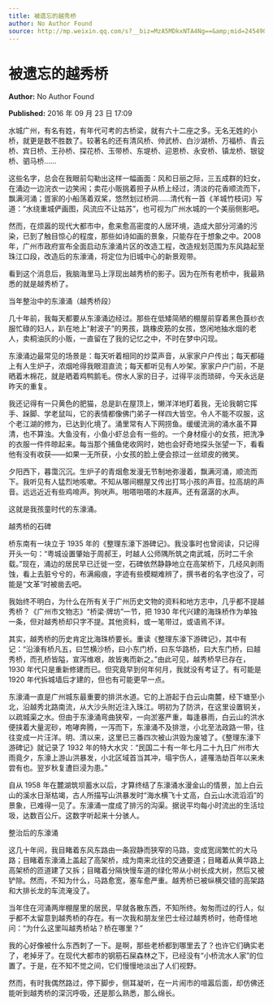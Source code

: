 ```yaml
---
title: 被遗忘的越秀桥
author: No Author Found
source: http://mp.weixin.qq.com/s?__biz=MzA5MDkxNTA4Ng==&amp;mid=2454904188&amp;idx=1&amp;sn=2c100fa0179bfa5f87c89e1decbf08ca&amp;chksm=87a2151db0d59c0baf8b63dfdbce327543665d205bc48ebb673a8ffab1595084ad14ffab8fab#rd
---
```


# 被遗忘的越秀桥

**Author:** No Author Found

**Published:** 2016 年 09 月 23 日 17:09

水城广州，有名有姓，有年代可考的古桥梁，就有六十二座之多。无名无姓的小桥，就更是数不胜数了。较著名的还有清风桥、帅武桥、白沙湖桥、万福桥、青云桥、宾日桥、王孙桥、探花桥、玉带桥、东堤桥、迎恩桥、永安桥、镇龙桥、银锭桥、驷马桥……

这些名字，总会在我眼前勾勒出这样一幅画面：风和日丽之际，三五成群的妇女，在涌边一边浣衣一边笑闹；卖花小贩挑着担子从桥上经过，清淡的花香顺流而下，飘满河涌；疍家的小船荡着双桨，悠然划过桥洞……清代有一首《羊城竹枝词》写道：“水绕重城俨画图，风流应不让姑苏”，也可视为广州水城的一个美丽侧影吧。

然而，在烦嚣的现代大都市中，愈来愈高密度的人居环境，造成大部分河涌的污染，已到了触目惊心的程度，那些如诗如画的景象，只能存在于想象之中。2008 年，广州市政府宣布全面启动东濠涌片区的改造工程，改造规划范围为东风路起至珠江口段，改造后的东濠涌，将定位为旧城中心的新景观带。

看到这个消息后，我脑海里马上浮现出越秀桥的影子。因为在所有老桥中，我最熟悉的就是越秀桥了。

当年整治中的东濠涌（越秀桥段）

几十年前，我每天都要从东濠涌边经过。那些在低矮简陋的棚屋前穿着黑色莨纱衣服忙碌的妇人，趴在地上“射波子”的男孩，跳橡皮筋的女孩，悠闲地抽水烟的老人，卖桐油灰的小贩，一直留在了我的记忆之中，不时在梦中闪现。

东濠涌边最常见的场景是：每天听着相同的炒菜声音，从家家户户传出；每天都碰上有人生炉子，浓烟呛得我眼泪直流；每天都听见有人吵架。家家户户门前，不是晒着木棉花，就是晒着鸡鸭鹅毛。傍水人家的日子，过得平淡而琐碎，今天永远是昨天的重复。

我还记得有一只黄色的肥猫，总是趴在屋顶上，懒洋洋地盯着我，无论我朝它挥手、跺脚、学老鼠叫，它的表情都像佛门弟子一样四大皆空。令人不能不叹服，这个老江湖的修为，已达到化境了。涌里常有人下网捞鱼。缓缓流淌的涌水虽不算清，也不算浊。大鱼没有，小鱼小虾总会有一些的。一个身材瘦小的女孩，把洗净的衣服一件件晾起来。每当那个捕鱼佬收网时，她也会好奇地探头张望一下，看看他有没有收获——如果一无所获，小女孩的脸上便会掠过一丝顽皮的微笑。

夕阳西下，暮霭沉沉。生炉子的青烟愈发漫无节制地弥漫着，飘满河涌，顺流而下。我听见有人猛烈地咳嗽。不知从哪间棚屋又传出打骂小孩的声音。拉高胡的声音。远远近近有些鸡啼声。狗吠声。啪嗒啪嗒的木屐声。还有潺潺的水声。

这就是我孩童时代的东濠涌。

越秀桥的石碑

桥东南有一块立于 1935 年的《整理东濠下游碑记》。我没事时也曾阅读，只记得开头一句：“粤城设置肇始于周郝王，时越人公师隅所筑之南武城，历时二千余载。”现在，涌边的居民早已迁徙一空，石碑依然静静地立在高架桥下，几经风剥雨蚀，看上去脏兮兮的，布满瘢痕，字迹有些模糊难辨了，撰书者的名字也没了，可能是“文革”时被凿去吧。

我始终不明白，为什么在所有关于广州历史文物的资料和地方志中，几乎都不提越秀桥？《广州市文物志》“桥梁·牌坊”一节，把 1930 年代兴建的海珠桥作为单独一条，但对越秀桥却只字不提。其他资料，或一笔带过，或语焉不详。

其实，越秀桥的历史肯定比海珠桥要长。重读《整理东濠下游碑记》，其中有记：“沿濠有桥凡五，曰竺横沙桥，曰小东门桥，曰东华路桥，曰大东门桥，曰越秀桥，而孔桥皆隘，宣泻维艰，故皆夷而新之。”由此可见，越秀桥早已存在，1930 年代只是重新修建而已。但究竟早到何年何月，我就没有考证了。有可能是 1920 年代拆城墙后才建的，但也有可能更早一点。

东濠涌一直是广州城东最重要的排洪水道。它的上游起于白云山南麓，经下塘至小北，沿越秀北路南流，从大沙头附近注入珠江。明初为了防洪，在这里设置铜关，以疏城渠之水。但由于东濠涌弯曲狭窄，一向淤塞严重，每逢暴雨，白云山的洪水便挟着大量泥砂，咆哮奔腾，一泻而下，东濠涌不及排泄，小北至法政路一带，往往变成一片汪洋。明、清以来，这里已三番四次被山洪毁为废墟了。《整理东濠下游碑记》就记录了 1932 年的特大水灾：“民国二十有一年七月二十九日广州市大雨竟夕，东濠上游山洪暴发，小北区域首当其冲，塌宇伤人，遽罹浩劫百年以来未尝有也。翌岁秋复遭巨浸为患。”

自从 1958 年在麓湖筑坝蓄水以后，才算终结了东濠涌水漫金山的情景，加上白云山的溪水日渐枯竭，古人所描写山洪暴发时“海水横飞十丈高，白云山水流滔滔”的景象，已难得一见了。东濠涌一度成了排污的沟渠。据说平均每小时流出的生活垃圾，达数百公斤。这数字听起来十分骇人。

整治后的东濠涌

这几十年间，我目睹着东风东路由一条寂静而狭窄的马路，变成宽阔繁忙的大马路；目睹着东濠涌上盖起了高架桥，成为南来北往的交通要道；目睹着从黄华路上高架桥的匝道建了又拆；目睹着分隔快慢车道的绿化带从小树长成大树，然后又被铲除。然而，不知为什么，马路愈宽，塞车愈严重。越秀桥已被纵横交错的高架路和大排长龙的车流淹没了。

当年住在河涌两岸棚屋里的居民，早就各散东西，不知所终。匆匆而过的行人，似乎都不太留意到越秀桥的存在。有一次我和朋友坐巴士经过越秀桥时，他奇怪地问：“为什么这里叫越秀桥站？桥在哪里？”

我的心好像被什么东西刺了一下。是啊，那些老桥都到哪里去了？也许它们确实老了，老掉牙了。在现代大都市的钢筋石屎森林之下，已经没有“小桥流水人家”的位置了。于是，在不知不觉之间，它们慢慢地淡出了人们视野。

然而，有时我偶然路过，停下脚步，侧耳凝听，在一片闹市的喧嚣后面，却仿佛还能听到越秀桥的深沉呼吸，还是那么熟悉，那么绵长。
